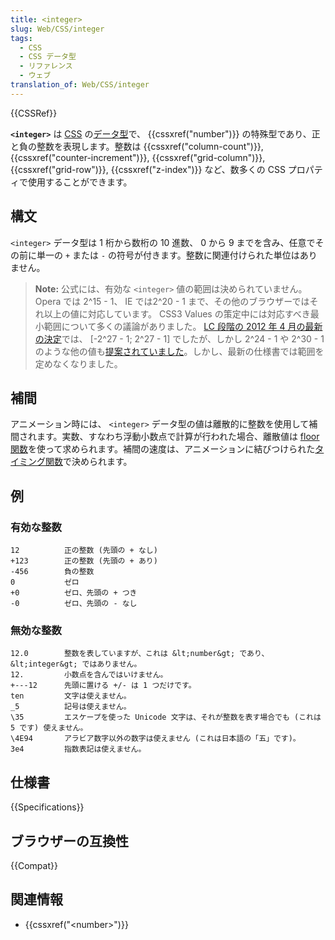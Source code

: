 ```yaml
---
title: <integer>
slug: Web/CSS/integer
tags:
  - CSS
  - CSS データ型
  - リファレンス
  - ウェブ
translation_of: Web/CSS/integer
---
```

{{CSSRef}}

**`<integer>`** は [CSS](/ja/docs/Web/CSS) の[データ型](/ja/docs/Web/CSS/CSS_Types)で、 {{cssxref("number")}} の特殊型であり、正と負の整数を表現します。整数は {{cssxref("column-count")}}, {{cssxref("counter-increment")}}, {{cssxref("grid-column")}}, {{cssxref("grid-row")}}, {{cssxref("z-index")}} など、数多くの CSS プロパティで使用することができます。

## 構文

`<integer>` データ型は 1 桁から数桁の 10 進数、 0 から 9 までを含み、任意でその前に単一の `+` または `-` の符号が付きます。整数に関連付けられた単位はありません。

> **Note:** 公式には、有効な `<integer>` 値の範囲は決められていません。 Opera では 2^15 - 1、 IE では2^20 - 1 まで、その他のブラウザーではそれ以上の値に対応しています。 CSS3 Values の策定中には対応すべき最小範囲について多くの議論がありました。 [LC 段階の 2012 年 4 月の最新の決定](https://lists.w3.org/Archives/Public/www-style/2012Apr/0633.html)では、 [-2^27 - 1; 2^27 - 1] でしたが、しかし 2^24 - 1 や 2^30 - 1 のような他の値も[提案されていました](https://lists.w3.org/Archives/Public/www-style/2012Apr/0530.html)。しかし、最新の仕様書では範囲を定めなくなりました。

## 補間

アニメーション時には、 `<integer>` データ型の値は離散的に整数を使用して補間されます。実数、すなわち浮動小数点で計算が行われた場合、離散値は [floor 関数](https://ja.wikipedia.org/wiki/%E5%BA%8A%E9%96%A2%E6%95%B0%E3%81%A8%E5%A4%A9%E4%BA%95%E9%96%A2%E6%95%B0)を使って求められます。補間の速度は、アニメーションに結びつけられた[タイミング関数](/ja/docs/Web/CSS/easing-function)で決められます。

## 例

### 有効な整数

```
12          正の整数 (先頭の + なし)
+123        正の整数 (先頭の + あり)
-456        負の整数
0           ゼロ
+0          ゼロ、先頭の + つき
-0          ゼロ、先頭の - なし
```

### 無効な整数

```plain example-bad
12.0        整数を表していますが、これは &lt;number&gt; であり、&lt;integer&gt; ではありません。
12.         小数点を含んではいけません。
+---12      先頭に置ける +/- は 1 つだけです。
ten         文字は使えません。
_5          記号は使えません。
\35         エスケープを使った Unicode 文字は、それが整数を表す場合でも (これは 5 です) 使えません。
\4E94       アラビア数字以外の数字は使えません (これは日本語の「五」です)。
3e4         指数表記は使えません。
```

## 仕様書

{{Specifications}}

## ブラウザーの互換性

{{Compat}}

## 関連情報

- {{cssxref("&lt;number&gt;")}}
